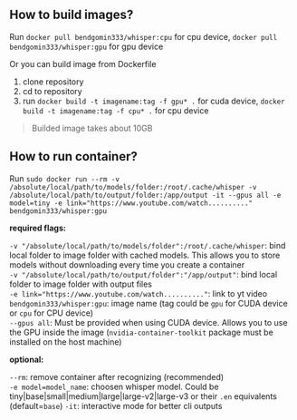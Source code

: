 ## How to build images?
Run `docker pull bendgomin333/whisper:cpu` for cpu device, `docker pull bendgomin333/whisper:gpu` for gpu device

Or you can build image from Dockerfile
1. clone repository
2. cd to repository
3. run `docker build -t imagename:tag -f gpu* .` for cuda device, `docker build -t imagename:tag -f cpu* .` for cpu device

> Builded image takes about 10GB

## How to run container?
Run `sudo docker run --rm -v /absolute/local/path/to/models/folder:/root/.cache/whisper -v /absolute/local/path/to/output/folder:/app/output -it --gpus all -e model=tiny -e link="https://www.youtube.com/watch.........." bendgomin333/whisper:gpu`<br />

**required flags:**

`-v "/absolute/local/path/to/models/folder":/root/.cache/whisper`: bind local folder to image folder with cached models. This allows you to store models without downloading every time you create a container<br />
`-v "/absolute/local/path/to/output/folder":"/app/output"`: bind local folder to image folder with output files<br />
`-e link="https://www.youtube.com/watch.........."`: link to yt video<br />
`bendgomin333/whisper:gpu`: image name (tag could be `gpu` for CUDA device or `cpu` for CPU device)<br />
`--gpus all`: Must be provided when using CUDA device. Allows you to use the GPU inside the image (`nvidia-container-toolkit` package must be installed on the host machine)<br />

**optional:**

`--rm`: remove container after recognizing (recommended)<br />
`-e model=model_name`: choosen whisper model. Could be tiny|base|small|medium|large|large-v2|large-v3 or their `.en` equivalents (default=`base`)
`-it`: interactive mode for better cli outputs<br />
